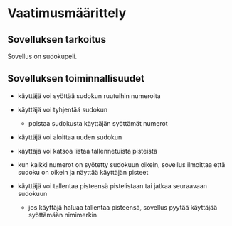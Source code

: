 # Vaatimusmäärittely

## Sovelluksen tarkoitus

Sovellus on sudokupeli.

## Sovelluksen toiminnallisuudet

- käyttäjä voi syöttää sudokun ruutuihin numeroita
- käyttäjä voi tyhjentää sudokun
	- poistaa sudokusta käyttäjän syöttämät numerot
- käyttäjä voi aloittaa uuden sudokun
- käyttäjä voi katsoa listaa tallennetuista pisteistä

- kun kaikki numerot on syötetty sudokuun oikein, sovellus ilmoittaa että sudoku on oikein ja näyttää käyttäjän pisteet
- käyttäjä voi tallentaa pisteensä pistelistaan tai jatkaa seuraavaan sudokuun
	- jos käyttäjä haluaa tallentaa pisteensä, sovellus pyytää käyttäjää syöttämään nimimerkin


